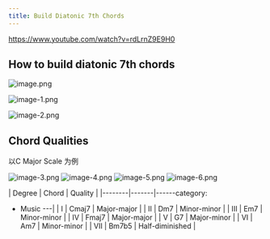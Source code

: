```yaml
---
title: Build Diatonic 7th Chords
---
```


https://www.youtube.com/watch?v=rdLrnZ9E9H0


## How to build diatonic 7th chords
![image.png](/images/Pub_Note_BuildDiatonic7thChords/image.png)


![image-1.png](/images/Pub_Note_BuildDiatonic7thChords/image-1.png)

![image-2.png](/images/Pub_Note_BuildDiatonic7thChords/image-2.png)

## Chord Qualities

以C Major Scale 为例

![image-3.png](/images/Pub_Note_BuildDiatonic7thChords/image-3.png)
![image-4.png](/images/Pub_Note_BuildDiatonic7thChords/image-4.png)
![image-5.png](/images/Pub_Note_BuildDiatonic7thChords/image-5.png)
![image-6.png](/images/Pub_Note_BuildDiatonic7thChords/image-6.png)

| Degree | Chord | Quality |
|--------|-------|------category:
  - Music
---|
| I      | Cmaj7 | Major-major |
| II     | Dm7   | Minor-minor |
| III    | Em7   | Minor-minor |
| IV     | Fmaj7 | Major-major |
| V      | G7    | Major-minor |
| VI     | Am7   | Minor-minor |
| VII    | Bm7b5 | Half-diminished |
